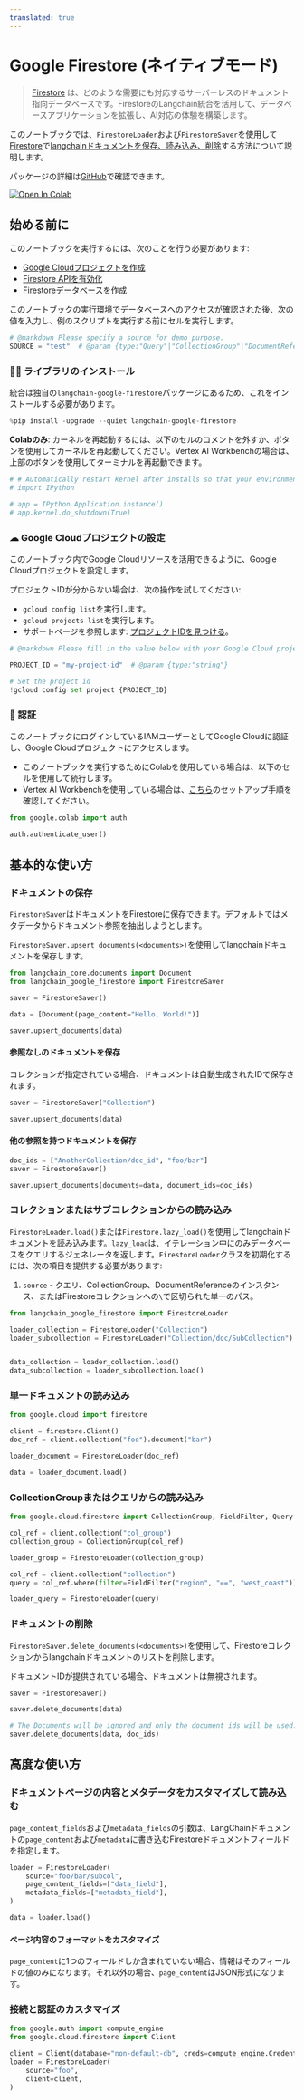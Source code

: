 ```yaml
---
translated: true
---
```


# Google Firestore (ネイティブモード)

> [Firestore](https://cloud.google.com/firestore) は、どのような需要にも対応するサーバーレスのドキュメント指向データベースです。FirestoreのLangchain統合を活用して、データベースアプリケーションを拡張し、AI対応の体験を構築します。

このノートブックでは、`FirestoreLoader`および`FirestoreSaver`を使用して[Firestore](https://cloud.google.com/firestore)で[langchainドキュメントを保存、読み込み、削除](/docs/modules/data_connection/document_loaders/)する方法について説明します。

パッケージの詳細は[GitHub](https://github.com/googleapis/langchain-google-firestore-python/)で確認できます。

[![Open In Colab](https://colab.research.google.com/assets/colab-badge.svg)](https://colab.research.google.com/github/googleapis/langchain-google-firestore-python/blob/main/docs/document_loader.ipynb)

## 始める前に

このノートブックを実行するには、次のことを行う必要があります:

* [Google Cloudプロジェクトを作成](https://developers.google.com/workspace/guides/create-project)
* [Firestore APIを有効化](https://console.cloud.google.com/flows/enableapi?apiid=firestore.googleapis.com)
* [Firestoreデータベースを作成](https://cloud.google.com/firestore/docs/manage-databases)

このノートブックの実行環境でデータベースへのアクセスが確認された後、次の値を入力し、例のスクリプトを実行する前にセルを実行します。

```python
# @markdown Please specify a source for demo purpose.
SOURCE = "test"  # @param {type:"Query"|"CollectionGroup"|"DocumentReference"|"string"}
```

### 🦜🔗 ライブラリのインストール

統合は独自の`langchain-google-firestore`パッケージにあるため、これをインストールする必要があります。

```python
%pip install -upgrade --quiet langchain-google-firestore
```

**Colabのみ**: カーネルを再起動するには、以下のセルのコメントを外すか、ボタンを使用してカーネルを再起動してください。Vertex AI Workbenchの場合は、上部のボタンを使用してターミナルを再起動できます。

```python
# # Automatically restart kernel after installs so that your environment can access the new packages
# import IPython

# app = IPython.Application.instance()
# app.kernel.do_shutdown(True)
```

### ☁ Google Cloudプロジェクトの設定

このノートブック内でGoogle Cloudリソースを活用できるように、Google Cloudプロジェクトを設定します。

プロジェクトIDが分からない場合は、次の操作を試してください:

* `gcloud config list`を実行します。
* `gcloud projects list`を実行します。
* サポートページを参照します: [プロジェクトIDを見つける](https://support.google.com/googleapi/answer/7014113)。

```python
# @markdown Please fill in the value below with your Google Cloud project ID and then run the cell.

PROJECT_ID = "my-project-id"  # @param {type:"string"}

# Set the project id
!gcloud config set project {PROJECT_ID}
```

### 🔐 認証

このノートブックにログインしているIAMユーザーとしてGoogle Cloudに認証し、Google Cloudプロジェクトにアクセスします。

- このノートブックを実行するためにColabを使用している場合は、以下のセルを使用して続行します。
- Vertex AI Workbenchを使用している場合は、[こちら](https://github.com/GoogleCloudPlatform/generative-ai/tree/main/setup-env)のセットアップ手順を確認してください。

```python
from google.colab import auth

auth.authenticate_user()
```

## 基本的な使い方

### ドキュメントの保存

`FirestoreSaver`はドキュメントをFirestoreに保存できます。デフォルトではメタデータからドキュメント参照を抽出しようとします。

`FirestoreSaver.upsert_documents(<documents>)`を使用してlangchainドキュメントを保存します。

```python
from langchain_core.documents import Document
from langchain_google_firestore import FirestoreSaver

saver = FirestoreSaver()

data = [Document(page_content="Hello, World!")]

saver.upsert_documents(data)
```

#### 参照なしのドキュメントを保存

コレクションが指定されている場合、ドキュメントは自動生成されたIDで保存されます。

```python
saver = FirestoreSaver("Collection")

saver.upsert_documents(data)
```

#### 他の参照を持つドキュメントを保存

```python
doc_ids = ["AnotherCollection/doc_id", "foo/bar"]
saver = FirestoreSaver()

saver.upsert_documents(documents=data, document_ids=doc_ids)
```

### コレクションまたはサブコレクションからの読み込み

`FirestoreLoader.load()`または`Firestore.lazy_load()`を使用してlangchainドキュメントを読み込みます。`lazy_load`は、イテレーション中にのみデータベースをクエリするジェネレータを返します。`FirestoreLoader`クラスを初期化するには、次の項目を提供する必要があります:

1. `source` - クエリ、CollectionGroup、DocumentReferenceのインスタンス、またはFirestoreコレクションへの`\`で区切られた単一のパス。

```python
from langchain_google_firestore import FirestoreLoader

loader_collection = FirestoreLoader("Collection")
loader_subcollection = FirestoreLoader("Collection/doc/SubCollection")


data_collection = loader_collection.load()
data_subcollection = loader_subcollection.load()
```

### 単一ドキュメントの読み込み

```python
from google.cloud import firestore

client = firestore.Client()
doc_ref = client.collection("foo").document("bar")

loader_document = FirestoreLoader(doc_ref)

data = loader_document.load()
```

### CollectionGroupまたはクエリからの読み込み

```python
from google.cloud.firestore import CollectionGroup, FieldFilter, Query

col_ref = client.collection("col_group")
collection_group = CollectionGroup(col_ref)

loader_group = FirestoreLoader(collection_group)

col_ref = client.collection("collection")
query = col_ref.where(filter=FieldFilter("region", "==", "west_coast"))

loader_query = FirestoreLoader(query)
```

### ドキュメントの削除

`FirestoreSaver.delete_documents(<documents>)`を使用して、Firestoreコレクションからlangchainドキュメントのリストを削除します。

ドキュメントIDが提供されている場合、ドキュメントは無視されます。

```python
saver = FirestoreSaver()

saver.delete_documents(data)

# The Documents will be ignored and only the document ids will be used.
saver.delete_documents(data, doc_ids)
```

## 高度な使い方

### ドキュメントページの内容とメタデータをカスタマイズして読み込む

`page_content_fields`および`metadata_fields`の引数は、LangChainドキュメントの`page_content`および`metadata`に書き込むFirestoreドキュメントフィールドを指定します。

```python
loader = FirestoreLoader(
    source="foo/bar/subcol",
    page_content_fields=["data_field"],
    metadata_fields=["metadata_field"],
)

data = loader.load()
```

#### ページ内容のフォーマットをカスタマイズ

`page_content`に1つのフィールドしか含まれていない場合、情報はそのフィールドの値のみになります。それ以外の場合、`page_content`はJSON形式になります。

### 接続と認証のカスタマイズ

```python
from google.auth import compute_engine
from google.cloud.firestore import Client

client = Client(database="non-default-db", creds=compute_engine.Credentials())
loader = FirestoreLoader(
    source="foo",
    client=client,
)
```
